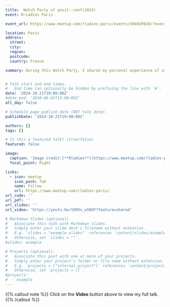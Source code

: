 ```yaml
---
title:  Watch Party of posit::conf(2024)
event: R-Ladies Paris

event_url: https://www.meetup.com/rladies-paris/events/304020928/?eventOrigin=group_events_list

location: Paris
address:
  street: 
  city: 
  region: 
  postcode: 
  country: France

summary: During this Watch Party, I shared my personal experience of attending the 2024 posit::conf, held in Seattle in the USA, for the first time !!! We also watched replays of 2 selected presentations from the conference about Positron and Quarto.


# Talk start and end times.
#   End time can optionally be hidden by prefixing the line with `#`.
date: '2024-10-21T19:00:00Z'
#date_end: '2030-06-01T15:00:00Z'
all_day: false

# Schedule page publish date (NOT talk date).
publishDate: '2024-10-21T19:00:00Z'

authors: []
tags: []

# Is this a featured talk? (true/false)
featured: false

image:
  caption: 'Image credit:[**Rladies**](https://www.meetup.com/rladies-paris/events/304020928/?eventOrigin=group_events_list)'
  focal_point: Right

links:
  - icon: meetup
    icon_pack: fab
    name: Follow
    url: https://www.meetup.com/rladies-paris/
url_code: ''
url_pdf: ''
url_slides: ''
url_video: 'https://youtu.be/tD9Vv_wSDdY?feature=shared'

# Markdown Slides (optional).
#   Associate this talk with Markdown slides.
#   Simply enter your slide deck's filename without extension.
#   E.g. `slides = "example-slides"` references `content/slides/example-slides.md`.
#   Otherwise, set `slides = ""`.
#slides: example

# Projects (optional).
#   Associate this post with one or more of your projects.
#   Simply enter your project's folder or file name without extension.
#   E.g. `projects = ["internal-project"]` references `content/project/deep-learning/index.md`.
#   Otherwise, set `projects = []`.
#projects:
#  - example
---
```


{{% callout note %}}
Click on the **Video** button above to view my full talk.
{{% /callout %}}

